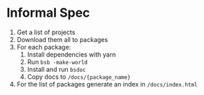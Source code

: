 # Informal Spec

1. Get a list of projects
1. Download them all to packages
1. For each package:
   1. Install dependencies with yarn
   2. Run `bsb -make-world`
   3. Install and run `bsdoc`
   4. Copy docs to `/docs/{package_name}`
1. For the list of packages generate an index in `/docs/index.html`
